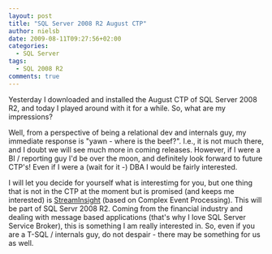 ```yaml
---
layout: post
title: "SQL Server 2008 R2 August CTP"
author: nielsb
date: 2009-08-11T09:27:56+02:00
categories:
  - SQL Server
tags:
  - SQL 2008 R2
comments: true
---
```

Yesterday I downloaded and installed the August CTP of SQL Server 2008 R2, and today I played around with it for a while. So, what are my impressions?

<!--more-->

Well, from a perspective of being a relational dev and internals guy, my immediate response is "yawn - where is the beef?". I.e., it is not much there, and I doubt we will see much more in coming releases. However, if I were a BI / reporting guy I'd be over the moon, and definitely look forward to future CTP's! Even if I were a (wait for it -) DBA I would be fairly interested.

I will let you decide for yourself what is interestimg for you, but one thing that is not in the CTP at the moment but is promised (and keeps me interested) is [StreamInsight][1] (based on Complex Event Processing). This will be part of SQL Servr 2008 R2. Coming from the financial industry and dealing with message based applications (that's why I love SQL Server Service Broker), this is something I am really interested in. So, even if you are a T-SQL / internals guy, do not despair - there may be something for us as well.

 [1]: http://www.microsoft.com/sqlserver/2008/en/us/R2-complex-event.aspx

